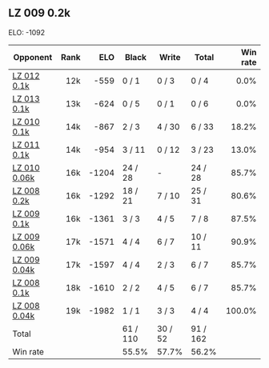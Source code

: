 ## LZ 009 0.2k ##

ELO: -1092

Opponent | Rank | ELO | Black | Write | Total | Win rate
---------|-----:|----:|-------|-------|-------|-------:
[LZ 012 0.1k](LZ%20012%200.1k.md) | 12k | -559 | 0 / 1 | 0 / 3 | 0 / 4 | 0.0%
[LZ 013 0.1k](LZ%20013%200.1k.md) | 13k | -624 | 0 / 5 | 0 / 1 | 0 / 6 | 0.0%
[LZ 010 0.1k](LZ%20010%200.1k.md) | 14k | -867 | 2 / 3 | 4 / 30 | 6 / 33 | 18.2%
[LZ 011 0.1k](LZ%20011%200.1k.md) | 14k | -954 | 3 / 11 | 0 / 12 | 3 / 23 | 13.0%
[LZ 010 0.06k](LZ%20010%200.06k.md) | 16k | -1204 | 24 / 28 | - | 24 / 28 | 85.7%
[LZ 008 0.2k](LZ%20008%200.2k.md) | 16k | -1292 | 18 / 21 | 7 / 10 | 25 / 31 | 80.6%
[LZ 009 0.1k](LZ%20009%200.1k.md) | 16k | -1361 | 3 / 3 | 4 / 5 | 7 / 8 | 87.5%
[LZ 009 0.06k](LZ%20009%200.06k.md) | 17k | -1571 | 4 / 4 | 6 / 7 | 10 / 11 | 90.9%
[LZ 009 0.04k](LZ%20009%200.04k.md) | 17k | -1597 | 4 / 4 | 2 / 3 | 6 / 7 | 85.7%
[LZ 008 0.1k](LZ%20008%200.1k.md) | 18k | -1610 | 2 / 2 | 4 / 5 | 6 / 7 | 85.7%
[LZ 008 0.04k](LZ%20008%200.04k.md) | 19k | -1982 | 1 / 1 | 3 / 3 | 4 / 4 | 100.0%
Total | | | 61 / 110 | 30 / 52 | 91 / 162 | 
Win rate| | | 55.5% | 57.7% | 56.2% | 
